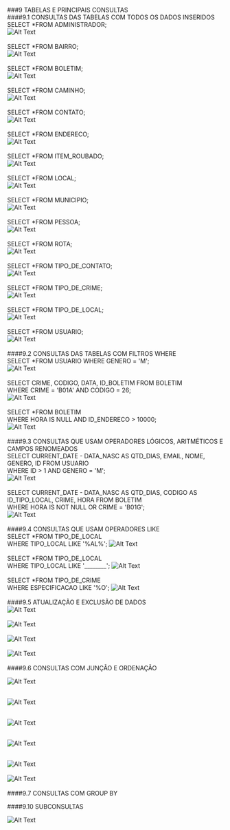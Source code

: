 ###9	TABELAS E PRINCIPAIS CONSULTAS<br>
####9.1	CONSULTAS DAS TABELAS COM TODOS OS DADOS INSERIDOS<br>
SELECT *FROM ADMINISTRADOR;<br>
![Alt Text](https://github.com/AndyVitoria/trab01/blob/master/tabelas/Administrador.png "Administrador")<br><br>
SELECT *FROM BAIRRO; <br>
![Alt Text](https://github.com/AndyVitoria/trab01/blob/master/tabelas/Bairro.png "Bairro")<br><br>
SELECT *FROM BOLETIM; <br>
![Alt Text](https://github.com/AndyVitoria/trab01/blob/master/tabelas/Boletim.png "Boletim")<br><br>
SELECT *FROM CAMINHO; <br>
![Alt Text](https://github.com/AndyVitoria/trab01/blob/master/tabelas/Caminho.png "Caminho")<br><br>
SELECT *FROM CONTATO; <br>
![Alt Text](https://github.com/AndyVitoria/trab01/blob/master/tabelas/Contato.png "Contato")<br><br>
SELECT *FROM ENDERECO; <br>
![Alt Text](https://github.com/AndyVitoria/trab01/blob/master/tabelas/Endereco.png "Endereço")<br><br>
SELECT *FROM ITEM_ROUBADO; <br>
![Alt Text](https://github.com/AndyVitoria/trab01/blob/master/tabelas/Item_roubado.png "Item Roubado")<br><br>
SELECT *FROM LOCAL; <br>
![Alt Text](https://github.com/AndyVitoria/trab01/blob/master/tabelas/Local.png "Local")<br><br>
SELECT *FROM MUNICIPIO; <br>
![Alt Text](https://github.com/AndyVitoria/trab01/blob/master/tabelas/Municipio.png "Municipio")<br><br>
SELECT *FROM PESSOA; <br>
![Alt Text](https://github.com/AndyVitoria/trab01/blob/master/tabelas/Pessoa.png "Pessoa")<br><br>
SELECT *FROM ROTA; <br>
![Alt Text](https://github.com/AndyVitoria/trab01/blob/master/tabelas/Rota.png "Rota")<br><br>
SELECT *FROM TIPO_DE_CONTATO; <br>
![Alt Text](https://github.com/AndyVitoria/trab01/blob/master/tabelas/Tipo_de_contato.png "Tipo de Contato")<br><br>
SELECT *FROM TIPO_DE_CRIME; <br>
![Alt Text](https://github.com/AndyVitoria/trab01/blob/master/tabelas/Tipo_de_crime.png "Tipo de Crime")<br><br>
SELECT *FROM TIPO_DE_LOCAL; <br>
![Alt Text](https://github.com/AndyVitoria/trab01/blob/master/tabelas/Tipo_de_local.png "Tipo de Local")<br><br>
SELECT *FROM USUARIO; <br>
![Alt Text](https://github.com/AndyVitoria/trab01/blob/master/tabelas/Usuario.png "Usuario")<br><br>
####9.2	CONSULTAS DAS TABELAS COM FILTROS WHERE<br>
SELECT *FROM USUARIO WHERE GENERO = 'M';<br>
![Alt Text](https://github.com/AndyVitoria/trab01/blob/master/consultas/where/where1.png "Where 1")<br><br>
SELECT CRIME, CODIGO, DATA, ID_BOLETIM FROM BOLETIM <br>
WHERE CRIME = 'B01A' AND CODIGO = 26;<br>
![Alt Text](https://github.com/AndyVitoria/trab01/blob/master/consultas/where/where2.PNG "Where 2")<br><br>
SELECT *FROM BOLETIM<br> 
WHERE HORA IS NULL AND ID_ENDERECO > 10000;<br>
![Alt Text](https://github.com/AndyVitoria/trab01/blob/master/consultas/where/where3.PNG "Where 3")<br><br>
####9.3	CONSULTAS QUE USAM OPERADORES LÓGICOS, ARITMÉTICOS E CAMPOS RENOMEADOS<br>
SELECT CURRENT_DATE - DATA_NASC AS QTD_DIAS, EMAIL, NOME, GENERO, ID FROM USUARIO<br> 
WHERE ID > 1 AND GENERO = 'M';<br>
![Alt Text](https://github.com/AndyVitoria/trab01/blob/master/consultas/logico%2C%20aritmetico%2C%20renomeado/lar1.png "LACR 1")<br><br>
SELECT CURRENT_DATE - DATA_NASC AS QTD_DIAS, CODIGO AS ID_TIPO_LOCAL, CRIME, HORA FROM BOLETIM<br> 
WHERE HORA IS NOT NULL OR CRIME = 'B01G';<br>
![Alt Text](https://github.com/AndyVitoria/trab01/blob/master/consultas/logico%2C%20aritmetico%2C%20renomeado/lar2.png "LACR 2")<br><br>
####9.4	CONSULTAS QUE USAM OPERADORES LIKE<br>
SELECT *FROM TIPO_DE_LOCAL<br> 
WHERE TIPO_LOCAL LIKE '%AL%';
![Alt Text](https://github.com/AndyVitoria/trab01/blob/master/consultas/like/like1.PNG "Like 1")<br><br>
SELECT *FROM TIPO_DE_LOCAL <br>
WHERE TIPO_LOCAL LIKE '________';
![Alt Text](https://github.com/AndyVitoria/trab01/blob/master/consultas/like/like2.PNG "Like 2")<br><br>
SELECT *FROM TIPO_DE_CRIME <br>
WHERE ESPECIFICACAO LIKE '%O';
![Alt Text](https://github.com/AndyVitoria/trab01/blob/master/consultas/like/like3.PNG "Like 3")<br><br>
####9.5	ATUALIZAÇÃO E EXCLUSÃO DE DADOS<br>
![Alt Text]()<br><br>
![Alt Text]()<br><br>
![Alt Text]()<br><br>
![Alt Text]()<br><br>
####9.6	CONSULTAS COM JUNÇÃO E ORDENAÇÃO<br>

![Alt Text]()<br><br>

![Alt Text]()<br><br>

![Alt Text]()<br><br>

![Alt Text]()<br><br>

![Alt Text]()<br><br>
![Alt Text]()<br><br>
####9.7	CONSULTAS COM GROUP BY<br>

####9.10	SUBCONSULTAS<br>

![Alt Text]()
